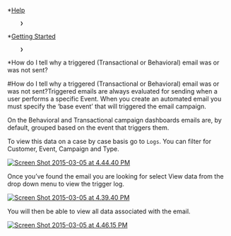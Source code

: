 *[Help](/help)

        ❯
        
*[Getting Started](/help/getting-started)

        ❯
        
*How do I tell why a triggered (Transactional or Behavioral) email was or was not sent?
    
#How do I tell why a triggered (Transactional or Behavioral) email was or was not sent?Triggered emails are always evaluated for sending when a user performs a specific 
Event. When you create an automated email you must specify the ‘base event’ that will triggered the email campaign.

On the 
Behavioral and 
Transactional campaign dashboards emails are, by default, grouped based on the event that triggers them.

To view this data on a case by case basis go to `Logs`. You can filter for 
Customer, Event, Campaign and 
Type.

[![Screen Shot 2015-03-05 at 4.44.40 PM](https://www.getvero.com/wp-content/uploads/2015/02/Screen-Shot-2015-03-05-at-4.44.40-PM.png)](http://www.getvero.com/wp-content/uploads/2015/02/Screen-Shot-2015-03-05-at-4.44.40-PM.png)

Once you’ve found the email you are looking for select 
View data from the drop down menu to view the trigger log.

[![Screen Shot 2015-03-05 at 4.39.40 PM](https://www.getvero.com/wp-content/uploads/2015/02/Screen-Shot-2015-03-05-at-4.39.40-PM.png)](http://www.getvero.com/wp-content/uploads/2015/02/Screen-Shot-2015-03-05-at-4.39.40-PM.png)

You will then be able to view all data associated with the email.

[![Screen Shot 2015-03-05 at 4.46.15 PM](https://www.getvero.com/wp-content/uploads/2015/02/Screen-Shot-2015-03-05-at-4.46.15-PM3.png)](http://www.getvero.com/wp-content/uploads/2015/02/Screen-Shot-2015-03-05-at-4.46.15-PM3.png)